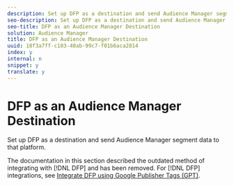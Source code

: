 ```yaml
---
description: Set up DFP as a destination and send Audience Manager segment data to that platform.
seo-description: Set up DFP as a destination and send Audience Manager segment data to that platform.
seo-title: DFP as an Audience Manager Destination
solution: Audience Manager
title: DFP as an Audience Manager Destination
uuid: 18f3a7ff-c103-40ab-99c7-f01b6aca2814
index: y
internal: n
snippet: y
translate: y
---
```


# DFP as an Audience Manager Destination

Set up DFP as a destination and send Audience Manager segment data to that platform.



The documentation in this section described the outdated method of integrating with [!DNL DFP] and has been removed. For [!DNL DFP] integrations, see [Integrate DFP using Google Publisher Tags (GPT)](../c_integration/gpt-aam-destination/gpt-aam-destination.md#concept_ACFF5A500DA44CE29D92618D1A89EA25). 
